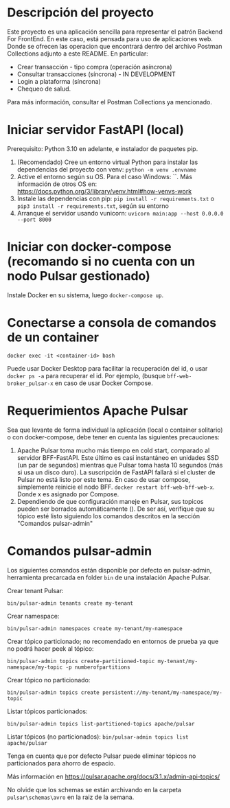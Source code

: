# Descripción del proyecto

Este proyecto es una aplicación sencilla para representar el patrón Backend For FrontEnd. En este caso, está pensada para uso de aplicaciones
web. Donde se ofrecen las operacion que encontrará dentro del archivo Postman Collections adjunto a este README. En particular:

- Crear transacción - tipo compra (operación asíncrona)
- Consultar transacciones (síncrona) - IN DEVELOPMENT
- Login a plataforma (síncrona)
- Chequeo de salud.

Para más información, consultar el Postman Collections ya mencionado.

# Iniciar servidor FastAPI (local)

Prerequisito: Python 3.10 en adelante, e instalador de paquetes pip.

1. (Recomendado) Cree un entorno virtual Python para instalar las dependencias del proyecto con venv: `python -m venv .envname`
2. Active el entorno según su OS. Para el caso Windows: ``. Más información de otros OS en: https://docs.python.org/3/library/venv.html#how-venvs-work
3. Instale las dependencias con pip: `pip install -r requirements.txt` o `pip3 install -r requirements.txt`, según su entorno
4. Arranque el servidor usando vunicorn: `uvicorn main:app --host 0.0.0.0 --port 8000`

# Iniciar con docker-compose (recomando si no cuenta con un nodo Pulsar gestionado)

Instale Docker en su sistema, luego `docker-compose up`.

# Conectarse a consola de comandos de un container

`docker exec -it <container-id> bash`

Puede usar Docker Desktop para facilitar la recuperación del id, o usar `docker ps -a` para recuperar el id. Por ejemplo, (busque `bff-web-broker_pulsar-x`
en caso de usar Docker Compose.

# Requerimientos Apache Pulsar

Sea que levante de forma individual la aplicación (local o container solitario) o con docker-compose, debe tener en cuenta las siguientes precauciones:

1. Apache Pulsar toma mucho más tiempo en cold start, comparado al servidor BFF-FastAPI. Este último es casi instantáneo en unidades SSD (un par de
   segundos) mientras que Pulsar toma hasta 10 segundos (más si usa un disco duro). La suscripción de FastAPI fallará si el cluster de Pulsar no está listo
   por este tema. En caso de usar compose, simplemente reinicie el nodo BFF. `docker restart bff-web-bff-web-x`. Donde x es asignado por Compose.
2. Dependiendo de que configuración maneje en Pulsar, sus topicos pueden ser borrados automáticamente (). De ser así, verifique que su tópico esté listo
   siguiendo los comandos descritos en la sección "Comandos pulsar-admin"

# Comandos pulsar-admin

Los siguientes comandos están disponible por defecto en pulsar-admin, herramienta precarcada en folder `bin` de una instalación Apache Pulsar.

Crear tenant Pulsar:

`bin/pulsar-admin tenants create my-tenant`

Crear namespace:

`bin/pulsar-admin namespaces create my-tenant/my-namespace`

Crear tópico particionado; no recomendado en entornos de prueba ya que no podrá hacer peek al tópico:

`bin/pulsar-admin topics create-partitioned-topic my-tenant/my-namespace/my-topic -p numberofpartitions`

Crear tópico no particionado:

`bin/pulsar-admin topics create persistent://my-tenant/my-namespace/my-topic`

Listar tópicos particionados:

`bin/pulsar-admin topics list-partitioned-topics apache/pulsar`

Listar tópicos (no particionados):
`bin/pulsar-admin topics list apache/pulsar`

Tenga en cuenta que por defecto Pulsar puede eliminar tópicos no particionados para ahorro de espacio.

Más información en https://pulsar.apache.org/docs/3.1.x/admin-api-topics/

No olvide que los schemas se están archivando en la carpeta `pulsar\schemas\avro` en la raiz de la semana.
